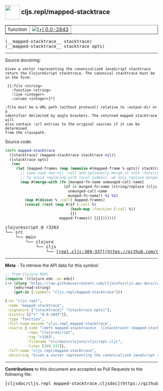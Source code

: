 ## <img width="48px" valign="middle" src="http://i.imgur.com/Hi20huC.png"> cljs.repl/mapped-stacktrace

 <table border="1">
<tr>

<td>function</td>
<td><a href="https://github.com/cljsinfo/cljs-api-docs/tree/0.0-2843"><img valign="middle" alt="[+] 0.0-2843" src="https://img.shields.io/badge/+-0.0--2843-lightgrey.svg"></a> </td>
</tr>
</table>

 <samp>
(__mapped-stacktrace__ stacktrace)<br>
</samp>
 <samp>
(__mapped-stacktrace__ stacktrace opts)<br>
</samp>

---




Source docstring:

```
Given a vector representing the canonicalized JavaScript stacktrace
return the ClojureScript stacktrace. The canonical stacktrace must be
in the form:

 [{:file <string>
   :function <string>
   :line <integer>
   :column <integer>}*]

:file must be a URL path (without protocol) relative to :output-dir or a
identifier delimited by angle brackets. The returned mapped stacktrace will
also contain :url entries to the original sources if it can be determined
from the classpath.
```

Source code:

```clj
(defn mapped-stacktrace
  ([stacktrace] (mapped-stacktrace stacktrace nil))
  ([stacktrace opts]
   (vec
     (let [mapped-frames (map (memoize #(mapped-frame % opts)) stacktrace)]
       ;; take each non-nil :call and optionally merge it into :function one-level up
       ;; to avoid replacing with local symbols, we only replace munged name if we can munge call symbol back to it
       (map #(merge-with (fn [munged-fn-name unmunged-call-name]
                           (if (= munged-fn-name (string/replace (cljs.compiler/munge unmunged-call-name) "." "$"))
                             unmunged-call-name
                             munged-fn-name)) %1 %2)
         (map #(dissoc % :call) mapped-frames)
         (concat (rest (map #(if (:call %)
                              (hash-map :function (:call %))
                              {})
                         mapped-frames)) [{}]))))))
```

 <pre>
clojurescript @ r3263
└── src
    └── main
        └── clojure
            └── cljs
                └── <ins>[repl.cljc:309-337](https://github.com/clojure/clojurescript/blob/r3263/src/main/clojure/cljs/repl.cljc#L309-L337)</ins>
</pre>


---

__Meta__ - To retrieve the API data for this symbol:

```clj
;; from Clojure REPL
(require '[clojure.edn :as edn])
(-> (slurp "https://raw.githubusercontent.com/cljsinfo/cljs-api-docs/catalog/cljs-api.edn")
    (edn/read-string)
    (get-in [:symbols "cljs.repl/mapped-stacktrace"]))
```

```clj
{:ns "cljs.repl",
 :name "mapped-stacktrace",
 :signature ["[stacktrace]" "[stacktrace opts]"],
 :history [["+" "0.0-2843"]],
 :type "function",
 :full-name-encode "cljs.repl_mapped-stacktrace",
 :source {:code "(defn mapped-stacktrace\n  ([stacktrace] (mapped-stacktrace stacktrace nil))\n  ([stacktrace opts]\n   (vec\n     (let [mapped-frames (map (memoize #(mapped-frame % opts)) stacktrace)]\n       ;; take each non-nil :call and optionally merge it into :function one-level up\n       ;; to avoid replacing with local symbols, we only replace munged name if we can munge call symbol back to it\n       (map #(merge-with (fn [munged-fn-name unmunged-call-name]\n                           (if (= munged-fn-name (string/replace (cljs.compiler/munge unmunged-call-name) \".\" \"$\"))\n                             unmunged-call-name\n                             munged-fn-name)) %1 %2)\n         (map #(dissoc % :call) mapped-frames)\n         (concat (rest (map #(if (:call %)\n                              (hash-map :function (:call %))\n                              {})\n                         mapped-frames)) [{}]))))))",
          :repo "clojurescript",
          :tag "r3263",
          :filename "src/main/clojure/cljs/repl.cljc",
          :lines [309 337]},
 :full-name "cljs.repl/mapped-stacktrace",
 :docstring "Given a vector representing the canonicalized JavaScript stacktrace\nreturn the ClojureScript stacktrace. The canonical stacktrace must be\nin the form:\n\n [{:file <string>\n   :function <string>\n   :line <integer>\n   :column <integer>}*]\n\n:file must be a URL path (without protocol) relative to :output-dir or a\nidentifier delimited by angle brackets. The returned mapped stacktrace will\nalso contain :url entries to the original sources if it can be determined\nfrom the classpath."}

```

---

__Contributions__ to this document are accepted as Pull Requests to the following file:

 <pre>
[cljsdoc/cljs.repl_mapped-stacktrace.cljsdoc](https://github.com/cljsinfo/cljs-api-docs/blob/master/cljsdoc/cljs.repl_mapped-stacktrace.cljsdoc)
</pre>

